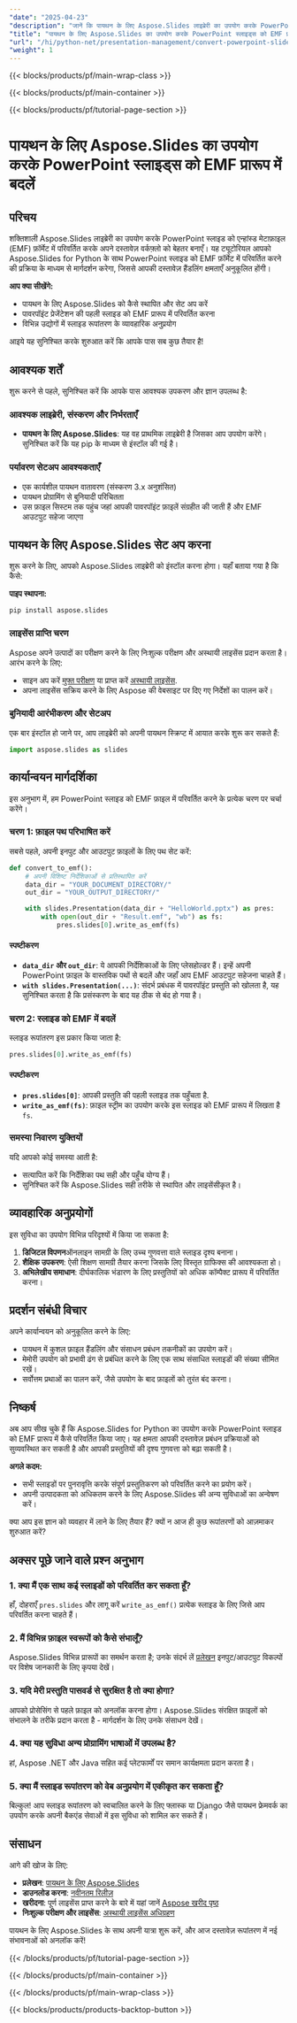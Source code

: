 ```yaml
---
"date": "2025-04-23"
"description": "जानें कि पायथन के लिए Aspose.Slides लाइब्रेरी का उपयोग करके PowerPoint स्लाइड्स को एन्हांस्ड मेटाफ़ाइल (EMF) फ़ॉर्मेट में कुशलतापूर्वक कैसे परिवर्तित किया जाए। इस चरण-दर-चरण मार्गदर्शिका के साथ अपने दस्तावेज़ वर्कफ़्लो को अनुकूलित करें।"
"title": "पायथन के लिए Aspose.Slides का उपयोग करके PowerPoint स्लाइड्स को EMF प्रारूप में बदलें"
"url": "/hi/python-net/presentation-management/convert-powerpoint-slide-emf-aspose-slides-python/"
"weight": 1
---
```


{{< blocks/products/pf/main-wrap-class >}}

{{< blocks/products/pf/main-container >}}

{{< blocks/products/pf/tutorial-page-section >}}
# पायथन के लिए Aspose.Slides का उपयोग करके PowerPoint स्लाइड्स को EMF प्रारूप में बदलें

## परिचय

शक्तिशाली Aspose.Slides लाइब्रेरी का उपयोग करके PowerPoint स्लाइड को एन्हांस्ड मेटाफ़ाइल (EMF) फ़ॉर्मेट में परिवर्तित करके अपने दस्तावेज़ वर्कफ़्लो को बेहतर बनाएँ। यह ट्यूटोरियल आपको Aspose.Slides for Python के साथ PowerPoint स्लाइड को EMF फ़ॉर्मेट में परिवर्तित करने की प्रक्रिया के माध्यम से मार्गदर्शन करेगा, जिससे आपकी दस्तावेज़ हैंडलिंग क्षमताएँ अनुकूलित होंगी।

**आप क्या सीखेंगे:**
- पायथन के लिए Aspose.Slides को कैसे स्थापित और सेट अप करें
- पावरपॉइंट प्रेजेंटेशन की पहली स्लाइड को EMF प्रारूप में परिवर्तित करना
- विभिन्न उद्योगों में स्लाइड रूपांतरण के व्यावहारिक अनुप्रयोग

आइये यह सुनिश्चित करके शुरुआत करें कि आपके पास सब कुछ तैयार है!

## आवश्यक शर्तें

शुरू करने से पहले, सुनिश्चित करें कि आपके पास आवश्यक उपकरण और ज्ञान उपलब्ध है:

### आवश्यक लाइब्रेरी, संस्करण और निर्भरताएँ
- **पायथन के लिए Aspose.Slides**: यह वह प्राथमिक लाइब्रेरी है जिसका आप उपयोग करेंगे। सुनिश्चित करें कि यह pip के माध्यम से इंस्टॉल की गई है।

### पर्यावरण सेटअप आवश्यकताएँ
- एक कार्यशील पायथन वातावरण (संस्करण 3.x अनुशंसित)
- पायथन प्रोग्रामिंग से बुनियादी परिचितता
- उस फ़ाइल सिस्टम तक पहुंच जहां आपकी पावरपॉइंट फ़ाइलें संग्रहीत की जाती हैं और EMF आउटपुट सहेजा जाएगा

## पायथन के लिए Aspose.Slides सेट अप करना

शुरू करने के लिए, आपको Aspose.Slides लाइब्रेरी को इंस्टॉल करना होगा। यहाँ बताया गया है कि कैसे:

**पाइप स्थापना:**
```bash
pip install aspose.slides
```

### लाइसेंस प्राप्ति चरण
Aspose अपने उत्पादों का परीक्षण करने के लिए निःशुल्क परीक्षण और अस्थायी लाइसेंस प्रदान करता है। आरंभ करने के लिए:
- साइन अप करें [मुफ्त परीक्षण](https://releases.aspose.com/slides/python-net/) या प्राप्त करें [अस्थायी लाइसेंस](https://purchase.aspose.com/temporary-license/).
- अपना लाइसेंस सक्रिय करने के लिए Aspose की वेबसाइट पर दिए गए निर्देशों का पालन करें।

### बुनियादी आरंभीकरण और सेटअप
एक बार इंस्टॉल हो जाने पर, आप लाइब्रेरी को अपनी पायथन स्क्रिप्ट में आयात करके शुरू कर सकते हैं:
```python
import aspose.slides as slides
```

## कार्यान्वयन मार्गदर्शिका

इस अनुभाग में, हम PowerPoint स्लाइड को EMF फ़ाइल में परिवर्तित करने के प्रत्येक चरण पर चर्चा करेंगे।

### चरण 1: फ़ाइल पथ परिभाषित करें
सबसे पहले, अपनी इनपुट और आउटपुट फ़ाइलों के लिए पथ सेट करें:
```python
def convert_to_emf():
    # अपनी विशिष्ट निर्देशिकाओं से प्रतिस्थापित करें
    data_dir = "YOUR_DOCUMENT_DIRECTORY/"
    out_dir = "YOUR_OUTPUT_DIRECTORY/"

    with slides.Presentation(data_dir + "HelloWorld.pptx") as pres:
        with open(out_dir + "Result.emf", "wb") as fs:
            pres.slides[0].write_as_emf(fs)
```

#### स्पष्टीकरण
- **`data_dir` और `out_dir`**: ये आपकी निर्देशिकाओं के लिए प्लेसहोल्डर हैं। इन्हें अपनी PowerPoint फ़ाइल के वास्तविक पथों से बदलें और जहाँ आप EMF आउटपुट सहेजना चाहते हैं।
- **`with slides.Presentation(...)`**: संदर्भ प्रबंधक में पावरपॉइंट प्रस्तुति को खोलता है, यह सुनिश्चित करता है कि प्रसंस्करण के बाद यह ठीक से बंद हो गया है।

### चरण 2: स्लाइड को EMF में बदलें
स्लाइड रूपांतरण इस प्रकार किया जाता है:
```python
pres.slides[0].write_as_emf(fs)
```

#### स्पष्टीकरण
- **`pres.slides[0]`**: आपकी प्रस्तुति की पहली स्लाइड तक पहुँचता है.
- **`write_as_emf(fs)`**: फ़ाइल स्ट्रीम का उपयोग करके इस स्लाइड को EMF प्रारूप में लिखता है `fs`.

### समस्या निवारण युक्तियों
यदि आपको कोई समस्या आती है:
- सत्यापित करें कि निर्देशिका पथ सही और पहुँच योग्य हैं।
- सुनिश्चित करें कि Aspose.Slides सही तरीके से स्थापित और लाइसेंसीकृत है।

## व्यावहारिक अनुप्रयोगों
इस सुविधा का उपयोग विभिन्न परिदृश्यों में किया जा सकता है:
1. **डिजिटल विपणन**ऑनलाइन सामग्री के लिए उच्च गुणवत्ता वाले स्लाइड दृश्य बनाना।
2. **शैक्षिक उपकरण**: ऐसी शिक्षण सामग्री तैयार करना जिसके लिए विस्तृत ग्राफिक्स की आवश्यकता हो।
3. **अभिलेखीय समाधान**: दीर्घकालिक भंडारण के लिए प्रस्तुतियों को अधिक कॉम्पैक्ट प्रारूप में परिवर्तित करना।

## प्रदर्शन संबंधी विचार
अपने कार्यान्वयन को अनुकूलित करने के लिए:
- पायथन में कुशल फ़ाइल हैंडलिंग और संसाधन प्रबंधन तकनीकों का उपयोग करें।
- मेमोरी उपयोग को प्रभावी ढंग से प्रबंधित करने के लिए एक साथ संसाधित स्लाइडों की संख्या सीमित रखें।
- सर्वोत्तम प्रथाओं का पालन करें, जैसे उपयोग के बाद फ़ाइलों को तुरंत बंद करना।

## निष्कर्ष
अब आप सीख चुके हैं कि Aspose.Slides for Python का उपयोग करके PowerPoint स्लाइड को EMF प्रारूप में कैसे परिवर्तित किया जाए। यह क्षमता आपकी दस्तावेज़ प्रबंधन प्रक्रियाओं को सुव्यवस्थित कर सकती है और आपकी प्रस्तुतियों की दृश्य गुणवत्ता को बढ़ा सकती है।

**अगले कदम:**
- सभी स्लाइडों पर पुनरावृत्ति करके संपूर्ण प्रस्तुतिकरण को परिवर्तित करने का प्रयोग करें।
- अपनी उत्पादकता को अधिकतम करने के लिए Aspose.Slides की अन्य सुविधाओं का अन्वेषण करें।

क्या आप इस ज्ञान को व्यवहार में लाने के लिए तैयार हैं? क्यों न आज ही कुछ रूपांतरणों को आज़माकर शुरुआत करें?

## अक्सर पूछे जाने वाले प्रश्न अनुभाग

### 1. क्या मैं एक साथ कई स्लाइडों को परिवर्तित कर सकता हूँ?
हाँ, दोहराएँ `pres.slides` और लागू करें `write_as_emf()` प्रत्येक स्लाइड के लिए जिसे आप परिवर्तित करना चाहते हैं।

### 2. मैं विभिन्न फ़ाइल स्वरूपों को कैसे संभालूँ?
Aspose.Slides विभिन्न प्रारूपों का समर्थन करता है; उनके संदर्भ लें [प्रलेखन](https://reference.aspose.com/slides/python-net/) इनपुट/आउटपुट विकल्पों पर विशेष जानकारी के लिए कृपया देखें।

### 3. यदि मेरी प्रस्तुति पासवर्ड से सुरक्षित है तो क्या होगा?
आपको प्रोसेसिंग से पहले फ़ाइल को अनलॉक करना होगा। Aspose.Slides संरक्षित फ़ाइलों को संभालने के तरीके प्रदान करता है - मार्गदर्शन के लिए उनके संसाधन देखें।

### 4. क्या यह सुविधा अन्य प्रोग्रामिंग भाषाओं में उपलब्ध है?
हां, Aspose .NET और Java सहित कई प्लेटफार्मों पर समान कार्यक्षमता प्रदान करता है।

### 5. क्या मैं स्लाइड रूपांतरण को वेब अनुप्रयोग में एकीकृत कर सकता हूँ?
बिल्कुल! आप स्लाइड रूपांतरण को स्वचालित करने के लिए फ्लास्क या Django जैसे पायथन फ्रेमवर्क का उपयोग करके अपनी बैकएंड सेवाओं में इस सुविधा को शामिल कर सकते हैं।

## संसाधन
आगे की खोज के लिए:
- **प्रलेखन**: [पायथन के लिए Aspose.Slides](https://reference.aspose.com/slides/python-net/)
- **डाउनलोड करना**: [नवीनतम रिलीज़](https://releases.aspose.com/slides/python-net/)
- **खरीदना**: पूर्ण लाइसेंस प्राप्त करने के बारे में यहां जानें [Aspose खरीद पृष्ठ](https://purchase.aspose.com/buy)
- **निःशुल्क परीक्षण और लाइसेंस**: [अस्थायी लाइसेंस अधिग्रहण](https://purchase.aspose.com/temporary-license/)

पायथन के लिए Aspose.Slides के साथ अपनी यात्रा शुरू करें, और आज दस्तावेज़ रूपांतरण में नई संभावनाओं को अनलॉक करें!

{{< /blocks/products/pf/tutorial-page-section >}}

{{< /blocks/products/pf/main-container >}}

{{< /blocks/products/pf/main-wrap-class >}}

{{< blocks/products/products-backtop-button >}}